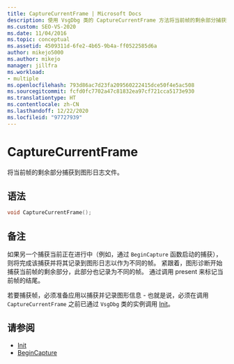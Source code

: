 ```yaml
---
title: CaptureCurrentFrame | Microsoft Docs
description: 使用 VsgDbg 类的 CaptureCurrentFrame 方法将当前帧的剩余部分捕获到图形日志文件。
ms.custom: SEO-VS-2020
ms.date: 11/04/2016
ms.topic: conceptual
ms.assetid: 4509311d-6fe2-4b65-9b4a-ff0522585d6a
author: mikejo5000
ms.author: mikejo
manager: jillfra
ms.workload:
- multiple
ms.openlocfilehash: 793d86ac7d23fa209560222415dce50f4e5ac508
ms.sourcegitcommit: fcfd0fc7702a47c81832ea97cf721cca5173e930
ms.translationtype: HT
ms.contentlocale: zh-CN
ms.lasthandoff: 12/22/2020
ms.locfileid: "97727939"
---
```

# <a name="capturecurrentframe"></a>CaptureCurrentFrame
将当前帧的剩余部分捕获到图形日志文件。

## <a name="syntax"></a>语法

```C++
void CaptureCurrentFrame();
```

## <a name="remarks"></a>备注
 如果另一个捕获当前正在进行中（例如，通过 `BeginCapture` 函数启动的捕获），则将完成该捕获并将其记录到图形日志以作为不同的帧。 紧跟着，图形诊断开始捕获当前帧的剩余部分，此部分也记录为不同的帧。 通过调用 present 来标记当前帧的结尾。

 若要捕获帧，必须准备应用以捕获并记录图形信息 - 也就是说，必须在调用 `CaptureCurrentFrame` 之前已通过 `VsgDbg` 类的实例调用 [Init](init.md)。

## <a name="see-also"></a>请参阅
- [Init](init.md)
- [BeginCapture](begincapture.md)